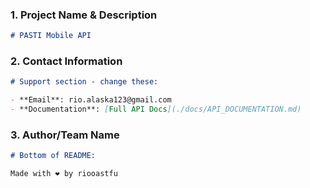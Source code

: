 ### 1. Project Name & Description

```markdown
# PASTI Mobile API
```

### 2. Contact Information

```markdown
# Support section - change these:

- **Email**: rio.alaska123@gmail.com
- **Documentation**: [Full API Docs](./docs/API_DOCUMENTATION.md)
```

### 3. Author/Team Name

```markdown
# Bottom of README:

Made with ❤️ by riooastfu
```
